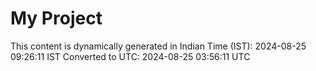 # My Project

This content is dynamically generated in Indian Time (IST): 2024-08-25 09:26:11 IST
Converted to UTC: 2024-08-25 03:56:11 UTC
